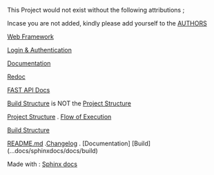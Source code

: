 This Project would not exist without the following attributions ;

Incase you are not added, kindly please add yourself to the [AUTHORS](...docs/AUTHORS)
   
[Web Framework](#addlinkhere)

[Login & Authentication](#addlinkhere)

[Documentation](#addlinkhere)

[Redoc](#addlinkhere)

[FAST API Docs](#addlinkhere)

[Build Structure](...docs/buildStructure.md) is NOT the [Project Structure](...docs/ProjectStructure.md)

[Project Structure](...docs/ProjectStructure.md) . [Flow of Execution](...docs/flowofexecution.md)

[Build Structure](...docs/buildStructure.md)


[README.md](...docs/README.md) .[Changelog](.../docs/CHANGELOG.md) . [Documentation] [Build] (...docs/sphinxdocs/docs/build) 







Made with : [Sphinx docs](https://www.sphinx-doc.org/)



